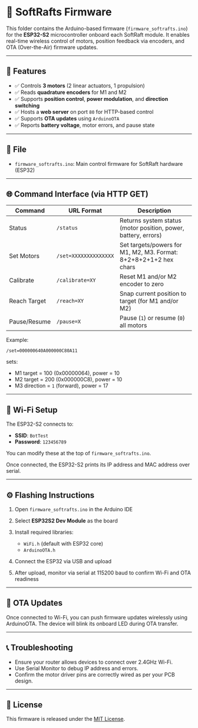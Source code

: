 # 📡 SoftRafts Firmware

This folder contains the Arduino-based firmware (`firmware_softrafts.ino`) for the **ESP32-S2** microcontroller onboard each SoftRaft module. It enables real-time wireless control of motors, position feedback via encoders, and OTA (Over-the-Air) firmware updates.

---

## 🔌 Features

* ✅ Controls **3 motors** (2 linear actuators, 1 propulsion)
* ✅ Reads **quadrature encoders** for M1 and M2
* ✅ Supports **position control**, **power modulation**, and **direction switching**
* ✅ Hosts a **web server** on port `80` for HTTP-based control
* ✅ Supports **OTA updates** using `ArduinoOTA`
* ✅ Reports **battery voltage**, motor errors, and pause state

---

## 📁 File

* `firmware_softrafts.ino`: Main control firmware for SoftRaft hardware (ESP32)

---

## 🌐 Command Interface (via HTTP GET)

| Command      | URL Format            | Description                                                      |
| ------------ | --------------------- | ---------------------------------------------------------------- |
| Status       | `/status`             | Returns system status (motor position, power, battery, errors)   |
| Set Motors   | `/set=XXXXXXXXXXXXXX` | Set targets/powers for M1, M2, M3. Format: 8+2+8+2+1+2 hex chars |
| Calibrate    | `/calibrate=XY`       | Reset M1 and/or M2 encoder to zero                               |
| Reach Target | `/reach=XY`           | Snap current position to target (for M1 and/or M2)               |
| Pause/Resume | `/pause=X`            | Pause (`1`) or resume (`0`) all motors                           |

Example:

```
/set=000000640A000000C80A11
```

sets:

* M1 target = 100 (0x00000064), power = 10
* M2 target = 200 (0x000000C8), power = 10
* M3 direction = `1` (forward), power = 17

---

## 📶 Wi-Fi Setup

The ESP32-S2 connects to:

* **SSID**: `BotTest`
* **Password**: `123456789`

You can modify these at the top of `firmware_softrafts.ino`.

Once connected, the ESP32-S2 prints its IP address and MAC address over serial.

---

## ⚙️ Flashing Instructions

1. Open `firmware_softrafts.ino` in the Arduino IDE
2. Select **ESP32S2 Dev Module** as the board
3. Install required libraries:

   * `WiFi.h` (default with ESP32 core)
   * `ArduinoOTA.h`
4. Connect the ESP32 via USB and upload
5. After upload, monitor via serial at 115200 baud to confirm Wi-Fi and OTA readiness

---

## 🔄 OTA Updates

Once connected to Wi-Fi, you can push firmware updates wirelessly using ArduinoOTA. The device will blink its onboard LED during OTA transfer.

---

## 📞 Troubleshooting

* Ensure your router allows devices to connect over 2.4GHz Wi-Fi.
* Use Serial Monitor to debug IP address and errors.
* Confirm the motor driver pins are correctly wired as per your PCB design.

---

## 📜 License

This firmware is released under the [MIT License](../LICENSE).
